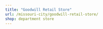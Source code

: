 ```yaml
---
title: "Goodwill Retail Store"
url: /missouri-city/goodwill-retail-store/
shop: department store
---
```

